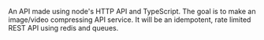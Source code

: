 An API made using node's HTTP API and TypeScript.
The goal is to make an image/video compressing API service. It will be an  idempotent, rate limited REST API using redis and queues.
